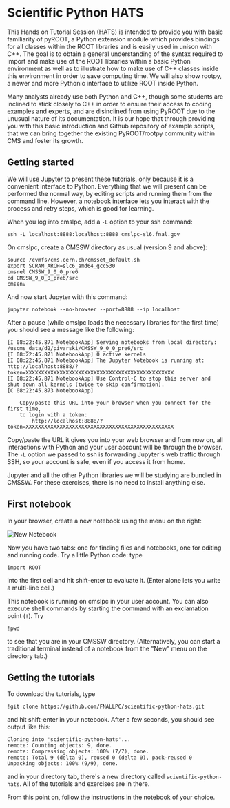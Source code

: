 # Scientific Python HATS

This Hands on Tutorial Session (HATS) is intended to provide you with basic familiarity of pyROOT, a Python extension module which provides bindings for all classes within the ROOT libraries and is easily used in unison with C++. The goal is to obtain a general understanding of the syntax required to import and make use of the ROOT libraries within a basic Python environment as well as to illustrate how to make use of C++ classes inside this environment in order to save computing time. We will also show rootpy, a newer and more Pythonic interface to utilize ROOT inside Python.

Many analysts already use both Python and C++, though some students are inclined to stick closely to C++ in order to ensure their access to coding examples and experts, and are disinclined from using PyROOT due to the unusual nature of its documentation. It is our hope that through providing you with this basic introduction and Github repository of example scripts, that we can bring together the existing PyROOT/rootpy community within CMS and foster its growth. 

## Getting started

We will use Jupyter to present these tutorials, only because it is a convenient interface to Python. Everything that we will present can be performed the normal way, by editing scripts and running them from the command line. However, a notebook interface lets you interact with the process and retry steps, which is good for learning.

When you log into cmslpc, add a `-L` option to your ssh command:

    ssh -L localhost:8888:localhost:8888 cmslpc-sl6.fnal.gov

On cmslpc, create a CMSSW directory as usual (version 9 and above):

    source /cvmfs/cms.cern.ch/cmsset_default.sh
    export SCRAM_ARCH=slc6_amd64_gcc530
    cmsrel CMSSW_9_0_0_pre6
    cd CMSSW_9_0_0_pre6/src
    cmsenv

And now start Jupyter with this command:

    jupyter notebook --no-browser --port=8888 --ip localhost

After a pause (while cmslpc loads the necessary libraries for the first time) you should see a message like the following:

    [I 08:22:45.871 NotebookApp] Serving notebooks from local directory: /uscms_data/d2/pivarski/CMSSW_9_0_0_pre6/src
    [I 08:22:45.871 NotebookApp] 0 active kernels 
    [I 08:22:45.871 NotebookApp] The Jupyter Notebook is running at: http://localhost:8888/?token=XXXXXXXXXXXXXXXXXXXXXXXXXXXXXXXXXXXXXXXXXXXXXXXX
    [I 08:22:45.871 NotebookApp] Use Control-C to stop this server and shut down all kernels (twice to skip confirmation).
    [C 08:22:45.873 NotebookApp] 
        
        Copy/paste this URL into your browser when you connect for the first time,
        to login with a token:
            http://localhost:8888/?token=XXXXXXXXXXXXXXXXXXXXXXXXXXXXXXXXXXXXXXXXXXXXXXXX

Copy/paste the URL it gives you into your web browser and from now on, all interactions with Python and your user account will be through the browser. The `-L` option we passed to ssh is forwarding Jupyter's web traffic through SSH, so your account is safe, even if you access it from home.

Jupyter and all the other Python libraries we will be studying are bundled in CMSSW. For these exercises, there is no need to install anything else.

## First notebook

In your browser, create a new notebook using the menu on the right:

![New Notebook](new_notebook.png)

Now you have two tabs: one for finding files and notebooks, one for editing and running code. Try a little Python code: type

    import ROOT

into the first cell and hit shift-enter to evaluate it. (Enter alone lets you write a multi-line cell.)

This notebook is running on cmslpc in your user account. You can also execute shell commands by starting the command with an exclamation point (`!`). Try

    !pwd

to see that you are in your CMSSW directory. (Alternatively, you can start a traditional terminal instead of a notebook from the "New" menu on the directory tab.)

## Getting the tutorials

To download the tutorials, type

    !git clone https://github.com/FNALLPC/scientific-python-hats.git

and hit shift-enter in your notebook. After a few seconds, you should see output like this:

    Cloning into 'scientific-python-hats'...
    remote: Counting objects: 9, done.
    remote: Compressing objects: 100% (7/7), done.
    remote: Total 9 (delta 0), reused 0 (delta 0), pack-reused 0
    Unpacking objects: 100% (9/9), done.

and in your directory tab, there's a new directory called `scientific-python-hats`. All of the tutorials and exercises are in there.

From this point on, follow the instructions in the notebook of your choice.
